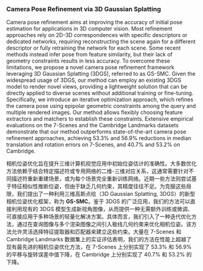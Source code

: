 ### Camera Pose Refinement via 3D Gaussian Splatting

Camera pose refinement aims at improving the accuracy of initial pose estimation for applications in 3D computer vision. Most refinement approaches rely on 2D-3D correspondences with specific descriptors or dedicated networks, requiring reconstructing the scene again for a different descriptor or fully retraining the network for each scene. Some recent methods instead infer pose from feature similarity, but their lack of geometry constraints results in less accuracy. To overcome these limitations, we propose a novel camera pose refinement framework leveraging 3D Gaussian Splatting (3DGS), referred to as GS-SMC. Given the widespread usage of 3DGS, our method can employ an existing 3DGS model to render novel views, providing a lightweight solution that can be directly applied to diverse scenes without additional training or fine-tuning. Specifically, we introduce an iterative optimization approach, which refines the camera pose using epipolar geometric constraints among the query and multiple rendered images. Our method allows flexibly choosing feature extractors and matchers to establish these constraints. Extensive empirical evaluations on the 7-Scenes and the Cambridge Landmarks datasets demonstrate that our method outperforms state-of-the-art camera pose refinement approaches, achieving 53.3% and 56.9% reductions in median translation and rotation errors on 7-Scenes, and 40.7% and 53.2% on Cambridge.

相机位姿优化旨在提升三维计算机视觉应用中初始位姿估计的准确性。大多数优化方法依赖于结合特定描述符或专用网络的二维-三维对应关系，这通常需要针对不同描述符重新重建场景，或为每个场景完全重新训练网络。近期一些方法则尝试基于特征相似性推断位姿，但由于缺乏几何约束，其精度往往不足。为克服这些局限，我们提出了一种利用三维高斯点绘（3D Gaussian Splatting, 3DGS）的新型相机位姿优化框架，称为 **GS-SMC**。鉴于 3DGS 的广泛应用，我们的方法可以直接利用现有的 3DGS 模型生成新视角图像，从而提供一种无需额外训练或微调、可直接应用于多种场景的轻量化解决方案。具体而言，我们引入了一种迭代优化方法，通过在查询图像与多个渲染图像之间引入极线几何约束来优化相机位姿。该方法允许灵活选择特征提取器和匹配器来建立这些约束。大量在 7-Scenes 和 Cambridge Landmarks 数据集上的实证评估表明，我们的方法在性能上超越了现有最先进的相机位姿优化方法，在 7-Scenes 上分别实现了 53.3% 和 56.9% 的平移与旋转误差中值下降，在 Cambridge 上分别实现了 40.7% 和 53.2% 的下降。
